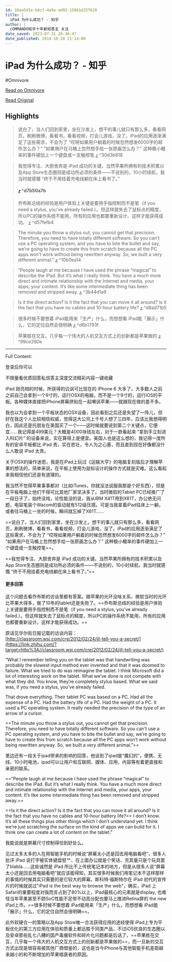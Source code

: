 ```yaml
---
id: 10aa5d1e-b4cf-4a9a-ad92-15861d25f620
title: |
  iPad 为什么成功？ - 知乎
author: |
  cOMMANDO​​知乎十年新知答主​ 关注
date_saved: 2023-07-31 20:36:47
date_published: 2014-10-20 21:14:00
---
```


# iPad 为什么成功？ - 知乎
#Omnivore

[Read on Omnivore](https://omnivore.app/me/https-www-zhihu-com-question-20186991-answer-32194453-189ae868a65)

[Read Original](https://www.zhihu.com/question/20186991/answer/32194453)

## Highlights

> 说白了，当人们回到家里，坐在沙发上，想干的事儿就只有那么多，看看网页，刷刷微博，看看书，看看视频，打会儿游戏，没了。iPad的应用逐渐满足了这些需求，不会为了 “哎呀如果用户躺着的时候忽然想发6000字的邮件怎么办？” “如果用户在马桶上忽然想手绘一张原画怎么办？” 这种极小概率的事件硬加上一个键盘或一支触控笔 [⤴️](https://omnivore.app/me/https-www-zhihu-com-question-20186991-answer-32194453-189ae868a65#30d3b818-8bd3-4795-aa74-c2ccc0ac2640)  ^30d3b818

> 我觉得专注、大胆舍弃是 iPad 成功的关键。当然苹果所拥有的技术积累以及App Store生态圈则是成功所必须的条件——不说别的，10小时续航，我当时就感慨 “终于不用挂着充电线躺在床上看书了。”
> 
> ####  [⤴️](https://omnivore.app/me/https-www-zhihu-com-question-20186991-answer-32194453-189ae868a65#d7b50a7b-f1c4-4369-976d-52b75460167f)  ^d7b50a7b

> 乔布斯总结的经验是用户体验上关键是要用手指控制而不是笔（if you need a stylus, you’ve already failed.）。但这样就失去了鼠标点的精度，所以PC的操作系统不能用，所有的应用也都要重新设计。这样才能获得成功。 [⤴️](https://omnivore.app/me/https-www-zhihu-com-question-20186991-answer-32194453-189ae868a65#d57fefb4-5293-4a3c-ae8f-bfa9a2438e83)  ^d57fefb4

> The minute you throw a stylus out, you cannot get that precision. Therefore, you need to have totally different software. So you can’t use a PC operating system, and you have to bite the bullet and say, we’re going to have to create this from scratch because all the PC apps won’t work without being rewritten anyway. So, we built a very different animal.” [⤴️](https://omnivore.app/me/https-www-zhihu-com-question-20186991-answer-32194453-189ae868a65#10b0ea14-2baf-4b43-ba6e-757cc8957fb5)  ^10b0ea14

> “People laugh at me because I have used the phrase “magical” to describe the iPad. But it’s what I really think. You have a much more direct and intimate relationship with the Internet and media, your apps, your content. It’s like some intermediate thing has been removed and stripped away. [⤴️](https://omnivore.app/me/https-www-zhihu-com-question-20186991-answer-32194453-189ae868a65#3b44d1a9-fd20-4322-a976-2fc8b53b9285)  ^3b44d1a9

> Is it the direct action? Is it the fact that you can move it all around? Is it the fact that you have no cables and 10-hour battery life? [⤴️](https://omnivore.app/me/https-www-zhihu-com-question-20186991-answer-32194453-189ae868a65#d8ad71b5-ab02-4c0a-96da-9c3a35cb2a6e)  ^d8ad71b5

> 很多时候不要想着 iPad能用来「生产」什么，而想想看 iPad能「展示」什么，它的定位自然会很明确 [⤴️](https://omnivore.app/me/https-www-zhihu-com-question-20186991-answer-32194453-189ae868a65#d6b1793f-2e61-474e-8aad-c8f0a117e616)  ^d6b1793f

> 苹果胜在交互，几乎每一个伟大的人机交互方式上的创新都是苹果做的 [⤴️](https://omnivore.app/me/https-www-zhihu-com-question-20186991-answer-32194453-189ae868a65#99ce290e-624b-41d7-812d-01e5ee2df0a0)  ^99ce290e


--- 

Full Content: 

登录后你可以

不限量看优质回答私信答主深度交流精彩内容一键收藏

iPad 刚亮相的时候，所获得的讥讽可比现在的 iPhone 6 大多了。大多数人之前之前自己会拿到一个9寸的，运行OSX的电脑，而不是一个9寸的，运行iOS的平板。各种媒体直接把iPhone屏幕拼贴在一起嘲讽苹果——就跟现在做的差不多。

我也以为会拿到一个平板状态的OSX设备，因此看到之后还是失望了一阵儿，但好在我这个人比较相信权威，觉得这大公司上千号人想了三四年，应该比我想得明白，因此还是托朋友在美国买了一个——这时候就要说到第二个关键点，它便宜……我记得是499美元？大概是4000块钱左右，对于一款看起来 “拿到手立刻进入科幻片” 的设备来说，实在算得上是便宜。美国人也是这么想的，我记得一度所有的安卓平板都比 iPad 贵，实在悲壮，令人为之心塞，而且直到现在好像都没什么人敢说 iPad 太贵。

关于OSX的操作迷思，我是在iPad上玩过《运输大亨》的电脑复刻版后才理解苹果的想法的，简单来说，在平板上使用为鼠标设计的操作方式就是灾难。这么看起来我相信他们还是有道理的。

我当然不觉得苹果事事都对（比如iTunes，你就没法说服我那是个好东西），但是在平板电脑上他们干得可比其他厂家坚决多了。当时微软的Tablet PC已经推广了一段日子了，始终没戏，论性能没的说，我从IBM X41T用到X61T，办公绝无问题，电容笔装个Wacom的驱动就有512级压感。可是当我拿着iPad往床上一躺，或者往马桶上一坐的时候，瞬间就忘掉了X61T……

==说白了，当人们回到家里，坐在沙发上，想干的事儿就只有那么多，看看网页，刷刷微博，看看书，看看视频，打会儿游戏，没了。iPad的应用逐渐满足了这些需求，不会为了 “哎呀如果用户躺着的时候忽然想发6000字的邮件怎么办？” “如果用户在马桶上忽然想手绘一张原画怎么办？” 这种极小概率的事件硬加上一个键盘或一支触控笔==。

==我觉得专注、大胆舍弃是 iPad 成功的关键。当然苹果所拥有的技术积累以及App Store生态圈则是成功所必须的条件——不说别的，10小时续航，我当时就感慨 “终于不用挂着充电线躺在床上看书了。”==

#### 更多回答

这个问题去看乔布斯的访谈里都有答案。跟苹果的光环没啥关系，微软当时的光环比苹果大得多，做了10年的tablet还是失败了。==乔布斯总结的经验是用户体验上关键是要用手指控制而不是笔（if you need a stylus, you’ve already failed.）。但这样就失去了鼠标点的精度，所以PC的操作系统不能用，所有的应用也都要重新设计。这样才能获得成功。==

原话见华尔街日报记载的访谈内容：[http://classroom.wsj.com/cre/2012/02/24/ill-tell-you-a-secret/](https://link.zhihu.com/?target=http%3A//classroom.wsj.com/cre/2012/02/24/ill-tell-you-a-secret/)

“What I remember telling you on the tablet was that handwriting was probably the slowest input method ever invented and that it was doomed to failure. What we tried to do was reimagine the tablet. I think Microsoft did a lot of interesting work on the tablet. What we’ve done is not compete with what they did. You know, they’re completely stylus based. What we said was, if you need a stylus, you’ve already failed.

That drove everything. Their tablet PC was based on a PC. Had all the expense of a PC. Had the battery life of a PC. Had the weight of a PC. It used a PC operating system. It really needed the precision of the type of an arrow of a cursor.

==The minute you throw a stylus out, you cannot get that precision.  Therefore, you need to have totally different software. So you can’t use  a PC operating system, and you have to bite the bullet and say, we’re  going to have to create this from scratch because all the PC apps won’t  work without being rewritten anyway. So, we built a very different  animal.”==

里边还有一段关于ipad带来的影响的回答，他谈到了ipad是“魔幻的”，便携、无线、10小时电池，ipad可以让用户和互联网、媒体、应用、内容等有着更直接和亲密的联系。

==“People laugh at me because I have used the phrase “magical” to  describe the iPad. But it’s what I really think. You have a much more  direct and intimate relationship with the Internet and media, your apps,  your content. It’s like some intermediate thing has been removed and  stripped away.== 

==Is it the direct action? Is it the fact that you can move it all  around? Is it the fact that you have no cables and 10-hour battery life?== I don’t know. It’s all these things plus other things which I don’t understand yet. I think we’re just scratching the surface on the kind of apps we can build for it. I think one can create a lot of content on the tablet.”

我能说就是屏幕尺寸控制得恰到好处么。

见过太多太多的人在用智能手机的时候说“屏幕太小还是回去用电脑看吧”，很多人批评 iPad 说打字被实体键盘怒艹、在上面办公就是个笑话、充其量只是个玩具罢了blabla……这些诚然是 iPad 所比不上传统笔记本的地方，但是从很多人说“屏幕太小还是回去用电脑看吧”就应该能得知，其实很多时候我们用笔记本干这样那样的事情的时候其实只需要的是它较大的屏幕。斯科特·福斯特尔在 iPad 初代的宣传片的时候就说过"iPad is the best way to browse the web"，确实，iPad 上Safari的重要程度对我而言占到了80%以上，iPad最核心的元素就是display, 也难怪当年苹果甚至不顾SoC性能不足带不动高分配也要马上推进Retina屏的 the new iPad上市。==很多时候不要想着 iPad能用来「生产」什么，而想想看 iPad能「展示」什么，它的定位自然会很明确==。

此外软硬合一的策略以及App Store唯一合法获得应用的途经使得 iPad上专为平板优化的第三方应用在体验和质量上都远胜于同类产品，不过iOS优良的生态圈以及安卓那些乱七八糟的国产毒瘤软件和碎片化问题都是后话了，==苹果胜在交互，几乎每一个伟大的人机交互方式上的创新都是苹果做的==，而一旦新的交互方式出现是很容易被其他厂商借鉴的，这也是当今iPhone与其他智能手机差距越来越小的和不断增加的苹果唱衰者的原因。
